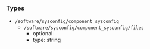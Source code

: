 ### Types

- `/software/sysconfig/component_sysconfig`
    - `/software/sysconfig/component_sysconfig/files`
        - optional
        - type: string
